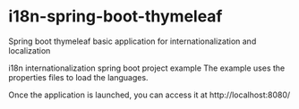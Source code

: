 # i18n-spring-boot-thymeleaf
Spring boot thymeleaf basic application for internationalization and localization

i18n internationalization spring boot project example 
The example uses the properties files to load the languages.

Once the application is launched, you can access it at http://localhost:8080/
